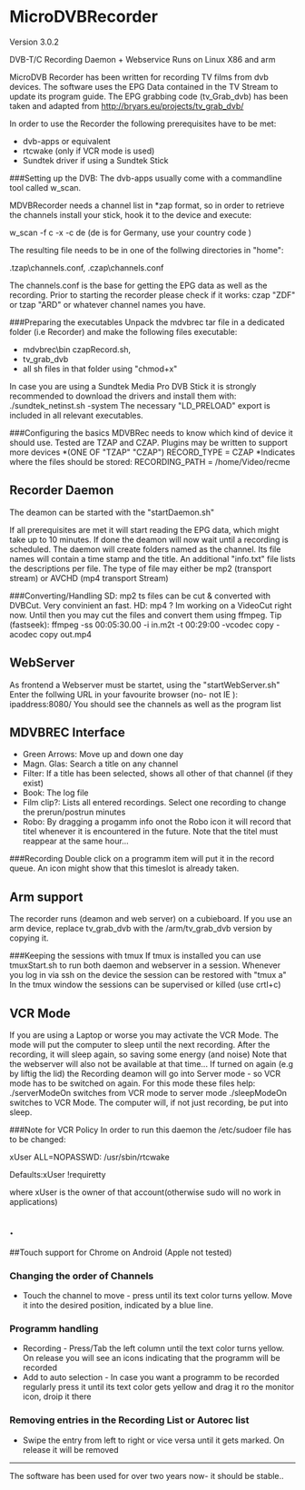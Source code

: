 MicroDVBRecorder
================
Version 3.0.2

DVB-T/C Recording Daemon + Webservice  Runs on Linux X86 and arm

MicroDVB Recorder has been written for recording TV films from dvb devices. The software uses the EPG Data contained in the TV Stream to update its program guide.
The EPG grabbing code (tv_Grab_dvb)  has been taken and adapted from http://bryars.eu/projects/tv_grab_dvb/

In order to use the Recorder the following prerequisites have to be met:
* dvb-apps or equivalent 
* rtcwake (only if VCR mode is used)
* Sundtek driver if using a Sundtek Stick

###Setting up the DVB:
The dvb-apps usually come with a commandline tool called w_scan.

MDVBRecorder needs a channel list in *zap format, so in order to retrieve the channels install your stick, hook it to the device and execute:

w_scan -f c -x -c de (de is for Germany, use your country code )

The resulting file needs to be in one of the follwing directories in "home":

.tzap\channels.conf, 
.czap\channels.conf


The channels.conf is the base for getting the EPG data as well as the recording. Prior to starting the recorder please check if it works:
czap "ZDF" or tzap "ARD" or whatever channel names you have.

###Preparing the executables
Unpack the mdvbrec tar file in a dedicated folder (i.e Recorder) and make the following files executable:
* mdvbrec\bin czapRecord.sh,
* tv_grab_dvb
* all sh files in that folder using "chmod+x"

In case you are using a Sundtek Media Pro DVB Stick it is strongly recommended to download the drivers and install them with:
./sundtek_netinst.sh -system
The necessary "LD_PRELOAD" export is included in all relevant executables.

###Configuring the basics
MDVBRec needs to know which kind of device it should use. Tested are TZAP and CZAP. Plugins may be written to support more devices
*(ONE OF "TZAP" "CZAP")
RECORD_TYPE = CZAP
*Indicates where the files should be stored:
RECORDING_PATH = /home/Video/recme


Recorder Daemon
---------------
The deamon can be started with the "startDaemon.sh"

If all prerequisites are met it will start reading the EPG data, which might take up to 10 minutes. If done the deamon will now wait until a recording is scheduled.
The daemon will create folders named as the channel. Its file names will contain a time stamp and the title.
An additional "info.txt" file lists the descriptions per file.
The type of file may either be mp2 (transport stream) or AVCHD (mp4 transport Stream)

###Converting/Handling
SD: mp2 ts files can be cut & converted with DVBCut. Very convinient an fast.
HD: mp4 ? Im working on a VideoCut right now. Until then you may cut the files and convert them using ffmpeg.
Tip (fastseek): ffmpeg -ss 00:05:30.00 -i in.m2t -t 00:29:00 -vcodec copy  -acodec copy out.mp4

WebServer
---------
As frontend a Webserver must be startet, using the "startWebServer.sh"
Enter the follwing URL in your favourite browser (no- not IE ):
ipaddress:8080/
You should see the channels as well as the program list 

MDVBREC Interface
-----------------
* Green Arrows: Move up and down one day
* Magn. Glas:   Search a title on any channel
* Filter:       If a title has been selected, shows all other of that channel (if they exist)
* Book:         The log file
* Film clip?:   Lists all entered recordings. Select one recording to change the prerun/postrun minutes
* Robo:         By dragging a progamm info onot the Robo icon it will record that titel whenever it is encountered in the future. Note that the titel must reappear at the same hour...

###Recording
Double click on a programm item will put it in the record queue. An icon might show that this timeslot is already taken.

Arm support
-----------
The recorder runs (deamon and web server) on a cubieboard. If you use an arm device, replace tv_grab_dvb with the /arm/tv_grab_dvb version by copying it.

###Keeping the sessions with tmux
If tmux is installed you can use tmuxStart.sh to run both daemon and webserver in a session. Whenever you log in via ssh on the device the session can be restored with "tmux a"
In the tmux window the sessions can be supervised or killed (use crtl+c)


VCR Mode
---------
If you are using a Laptop or worse you may activate the VCR Mode.
The mode will put the computer to sleep until the next recording. After the recording, it will sleep again, so saving some energy (and noise)
Note that the webserver will also not be available at that time...
If turned on again (e.g by liftig the lid) the Recording deamon will go into Server mode - so VCR mode has to be switched on again.
For this mode these files help:
./serverModeOn switches from VCR mode to server mode
./sleepModeOn switches to VCR Mode. The computer will, if not just recording, be put into sleep.

###Note for VCR Policy
In order to run this daemon the /etc/sudoer file has to be changed:
<p>xUser ALL=NOPASSWD: /usr/sbin/rtcwake</p>
<p>Defaults:xUser !requiretty</p>
<p>where xUser is the owner of that account(otherwise sudo will no work in applications)</p>

.
----
##Touch support for Chrome on Android (Apple not tested)
### Changing the order of Channels 
* Touch the channel to move - press until its text color turns yellow. Move it into the desired position, indicated by a blue line.

### Programm handling
* Recording - Press/Tab the left column until the text color turns yellow. On release you will see an icons indicating that the programm will be recorded
* Add to auto selection - In case you want a programm to be recorded regularly press it until its text color gets yellow and drag it ro the monitor icon, droip it there

### Removing entries in the Recording List or Autorec list
* Swipe the entry from left to right or vice versa until it gets marked. On release it will be removed

----- 
The software has been used for over two years now- it should be stable..
